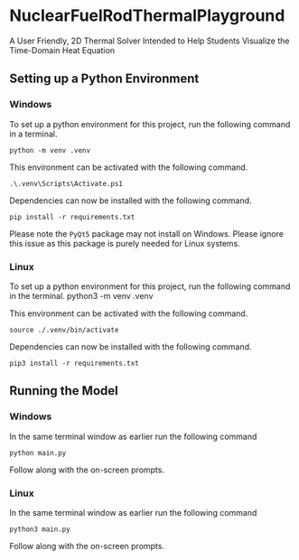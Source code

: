 # NuclearFuelRodThermalPlayground
A User Friendly, 2D Thermal Solver Intended to Help Students Visualize the Time-Domain Heat Equation

## Setting up a Python Environment
### Windows
To set up a python environment for this project, run the following command in a terminal.

    python -m venv .venv

This environment can be activated with the following command.

    .\.venv\Scripts\Activate.ps1
    
Dependencies can now be installed with the following command.

    pip install -r requirements.txt

Please note the `PyQt5` package may not install on Windows.
Please ignore this issue as this package is purely needed for Linux systems.

### Linux
To set up a python environment for this project, run the following command in the terminal.
    python3 -m venv .venv

This environment can be activated with the following command.

    source ./.venv/bin/activate
    
Dependencies can now be installed with the following command.

    pip3 install -r requirements.txt

## Running the Model
### Windows
In the same terminal window as earlier run the following command

    python main.py

Follow along with the on-screen prompts.

### Linux
In the same terminal window as earlier run the following command

    python3 main.py

Follow along with the on-screen prompts.